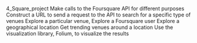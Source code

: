 4_Square_project
Make calls to the Foursquare API for different purposes
Construct a URL to send a request to the API to search for a specific type of venues
Explore a particular venue, 
Explore a Foursquare user
Explore a geographical location
Get trending venues around a location
Use the visualization library, Folium, to visualize the results
